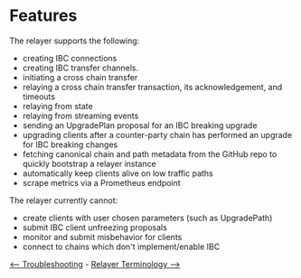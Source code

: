 # Features

The relayer supports the following:

- creating IBC connections
- creating IBC transfer channels.
- initiating a cross chain transfer
- relaying a cross chain transfer transaction, its acknowledgement, and timeouts
- relaying from state
- relaying from streaming events
- sending an UpgradePlan proposal for an IBC breaking upgrade
- upgrading clients after a counter-party chain has performed an upgrade for IBC breaking changes
- fetching canonical chain and path metadata from the GitHub repo to quickly bootstrap a relayer instance
- automatically keep clients alive on low traffic paths
- scrape metrics via a Prometheus endpoint 

The relayer currently cannot:

- create clients with user chosen parameters (such as UpgradePath)
- submit IBC client unfreezing proposals
- monitor and submit misbehavior for clients
- connect to chains which don't implement/enable IBC


[<-- Troubleshooting](./troubleshooting.md) - [Relayer Terminology -->](./terminology.md)
